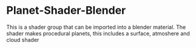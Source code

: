 # Planet-Shader-Blender
This is a shader group that can be imported into a blender material. The shader makes procedural planets, this includes a surface, atmoshere and cloud shader
